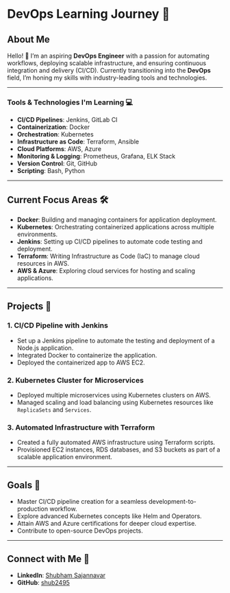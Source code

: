 # DevOps Learning Journey 🚀

## About Me
Hello! 👋 I’m an aspiring **DevOps Engineer** with a passion for automating workflows, deploying scalable infrastructure, and ensuring continuous integration and delivery (CI/CD). Currently transitioning into the **DevOps** field, I’m honing my skills with industry-leading tools and technologies.

---

### Tools & Technologies I'm Learning 💻
- **CI/CD Pipelines**: Jenkins, GitLab CI
- **Containerization**: Docker
- **Orchestration**: Kubernetes
- **Infrastructure as Code**: Terraform, Ansible
- **Cloud Platforms**: AWS, Azure
- **Monitoring & Logging**: Prometheus, Grafana, ELK Stack
- **Version Control**: Git, GitHub
- **Scripting**: Bash, Python

---

## Current Focus Areas 🛠️
- **Docker**: Building and managing containers for application deployment.
- **Kubernetes**: Orchestrating containerized applications across multiple environments.
- **Jenkins**: Setting up CI/CD pipelines to automate code testing and deployment.
- **Terraform**: Writing Infrastructure as Code (IaC) to manage cloud resources in AWS.
- **AWS & Azure**: Exploring cloud services for hosting and scaling applications.

---

## Projects 🚀
### 1. **CI/CD Pipeline with Jenkins**
   - Set up a Jenkins pipeline to automate the testing and deployment of a Node.js application.
   - Integrated Docker to containerize the application.
   - Deployed the containerized app to AWS EC2.

### 2. **Kubernetes Cluster for Microservices**
   - Deployed multiple microservices using Kubernetes clusters on AWS.
   - Managed scaling and load balancing using Kubernetes resources like `ReplicaSets` and `Services`.

### 3. **Automated Infrastructure with Terraform**
   - Created a fully automated AWS infrastructure using Terraform scripts.
   - Provisioned EC2 instances, RDS databases, and S3 buckets as part of a scalable application environment.

---

## Goals 🎯
- Master CI/CD pipeline creation for a seamless development-to-production workflow.
- Explore advanced Kubernetes concepts like Helm and Operators.
- Attain AWS and Azure certifications for deeper cloud expertise.
- Contribute to open-source DevOps projects.

---

## Connect with Me 🤝
- **LinkedIn**: [Shubham Sajannavar](https://www.linkedin.com/in/shubham-sajannavar/)
- **GitHub**: [shub2495](https://github.com/shub2495)

